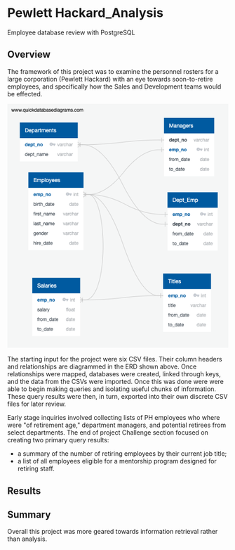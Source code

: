 # Pewlett Hackard_Analysis
 Employee database review with PostgreSQL

## Overview
The framework of this project was to examine the personnel rosters for a large corporation (Pewlett Hackard) with an eye towards soon-to-retire employees, and specifically how the Sales and Development teams would be effected.

![Entity Relationship Diagram](resources/EmployeeDB.png)

The starting input for the project were six CSV files. Their column headers and relationships are diagrammed in the ERD shown above. Once relationships were mapped, databases were created, linked through keys, and the data from the CSVs were imported. Once this was done were were able to begin making queries and isolating useful chunks of information. These query results were then, in turn, exported into their own discrete CSV files for later review.

Early stage inquiries involved collecting lists of PH employees who where were "of retirement age," department managers, and potential retirees from select departments. The end of project Challenge section focused on creating two primary query results:
- a summary of the number of retiring employees by their current job title;
- a list of all employees eligible for a mentorship program designed for retiring staff.



## Results



## Summary
Overall this project was more geared towards information retrieval rather than analysis.
